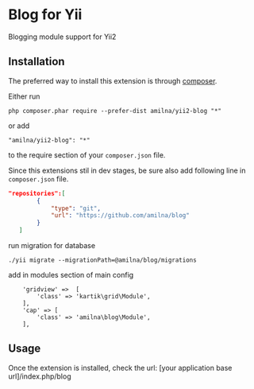 Blog for Yii
============
Blogging module support for Yii2

Installation
------------

The preferred way to install this extension is through [composer](http://getcomposer.org/download/).

Either run

```
php composer.phar require --prefer-dist amilna/yii2-blog "*"
```

or add

```
"amilna/yii2-blog": "*"
```

to the require section of your `composer.json` file.

Since this extensions stil in dev stages, be sure also add following line in `composer.json` file.

```json
"repositories":[
		{
			"type": "git",
			"url": "https://github.com/amilna/blog"
		}	
   ]
```

run migration for database

```
./yii migrate --migrationPath=@amilna/blog/migrations
```

add in modules section of main config

```
	'gridview' =>  [
		'class' => 'kartik\grid\Module',
	],
	'cap' => [
		'class' => 'amilna\blog\Module',
	],
```

Usage
-----

Once the extension is installed, check the url:
[your application base url]/index.php/blog


